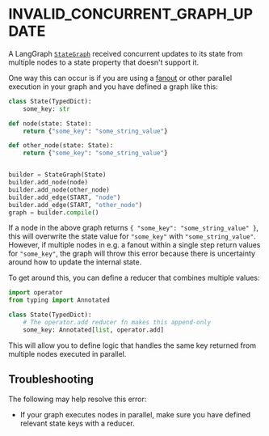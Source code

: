 # INVALID_CONCURRENT_GRAPH_UPDATE

A LangGraph [`StateGraph`](https://langchain-ai.github.io/langgraph/reference/graphs/#langgraph.graph.state.StateGraph) received concurrent updates to its state from multiple nodes to a state property that doesn't
support it.

One way this can occur is if you are using a [fanout](https://langchain-ai.github.io/langgraph/how-tos/map-reduce/)
or other parallel execution in your graph and you have defined a graph like this:

```python
class State(TypedDict):
    some_key: str

def node(state: State):
    return {"some_key": "some_string_value"}

def other_node(state: State):
    return {"some_key": "some_string_value"}


builder = StateGraph(State)
builder.add_node(node)
builder.add_node(other_node)
builder.add_edge(START, "node")
builder.add_edge(START, "other_node")
graph = builder.compile()
```

If a node in the above graph returns `{ "some_key": "some_string_value" }`, this will overwrite the state value for `"some_key"` with `"some_string_value"`.
However, if multiple nodes in e.g. a fanout within a single step return values for `"some_key"`, the graph will throw this error because
there is uncertainty around how to update the internal state.

To get around this, you can define a reducer that combines multiple values:

```python
import operator
from typing import Annotated

class State(TypedDict):
    # The operator.add reducer fn makes this append-only
    some_key: Annotated[list, operator.add]
```

This will allow you to define logic that handles the same key returned from multiple nodes executed in parallel.

## Troubleshooting

The following may help resolve this error:

- If your graph executes nodes in parallel, make sure you have defined relevant state keys with a reducer.